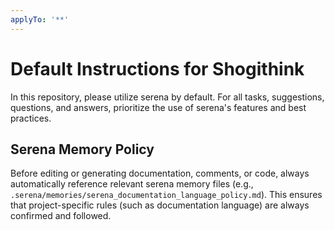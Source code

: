 ```yaml
---
applyTo: '**'
---
```


# Default Instructions for Shogithink

In this repository, please utilize serena by default.
For all tasks, suggestions, questions, and answers, prioritize the use of serena's features and best practices.

## Serena Memory Policy

Before editing or generating documentation, comments, or code, always automatically reference relevant serena memory files (e.g., `.serena/memories/serena_documentation_language_policy.md`).
This ensures that project-specific rules (such as documentation language) are always confirmed and followed.

